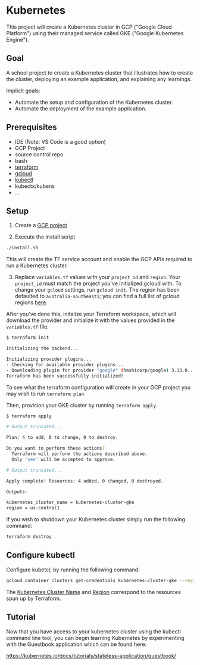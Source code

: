 # Kubernetes

This project will create a Kubernetes cluster in GCP ("Google Cloud Platform") using their managed service called GKE ("Google Kubernetes Engine").

## Goal

A school project to create a Kubernetes cluster that illustrates how to create the cluster, deploying an example application, and explaining any learnings.

Implicit goals:

- Automate the setup and configuration of the Kubernetes cluster.
- Automate the deployment of the example application.

## Prerequisites

- IDE (Note: VS Code is a good option)
- GCP Project
- source control repo
- bash
- [terraform](https://learn.hashicorp.com/tutorials/terraform/install-cli)
- [gcloud](https://cloud.google.com/sdk/docs/install)
- [kubectl](https://kubernetes.io/docs/tasks/tools/install-kubectl/)
- kubectx/kubens
- ...

## Setup

1. Create a [GCP project](https://console.cloud.google.com/)

2. Execute the install script

```bash
./install.sh
```

This will create the TF service account and enable the GCP APIs required to run a Kubernetes cluster.

3. Replace `variables.tf` values with your `project_id` and `region`. Your `project_id` must match the project you've initialized gcloud with. To change your `gcloud` settings, run `gcloud init`. The region has been defaulted to `australia-southeast1`; you can find a full list of gcloud regions [here](https://cloud.google.com/compute/docs/regions-zones).

After you've done this, initalize your Terraform workspace, which will download the provider and initialize it with the values provided in the `variables.tf` file.

```bash
$ terraform init

Initializing the backend...

Initializing provider plugins...
- Checking for available provider plugins...
- Downloading plugin for provider "google" (hashicorp/google) 3.13.0...
Terraform has been successfully initialized!
```

To see what the terraform configuration will create in your GCP project you may wish to run `terraform plan`

Then, provision your GKE cluster by running `terraform apply`.

```bash
$ terraform apply

# Output truncated...

Plan: 4 to add, 0 to change, 0 to destroy.

Do you want to perform these actions?
  Terraform will perform the actions described above.
  Only 'yes' will be accepted to approve.

# Output truncated...

Apply complete! Resources: 4 added, 0 changed, 0 destroyed.

Outputs:

kubernetes_cluster_name = kubernetes-cluster-gke
region = us-central1
```

If you wish to shutdown your Kubernetes cluster simply run the following command:

```bash
terraform destroy
```

## Configure kubectl

Configure kubetcl, by running the following command:

```bash
gcloud container clusters get-credentials kubernetes-cluster-gke --region us-central1
```

The [Kubernetes Cluster Name](variables.tf#L16) and [Region](variables.tf#L6) correspond to the resources spun up by Terraform.

## Tutorial

Now that you have access to your kubernetes cluster using the kubectl command line tool, you can begin learning Kubernetes by experimenting with the Guestbook application which can be found here:

https://kubernetes.io/docs/tutorials/stateless-application/guestbook/

